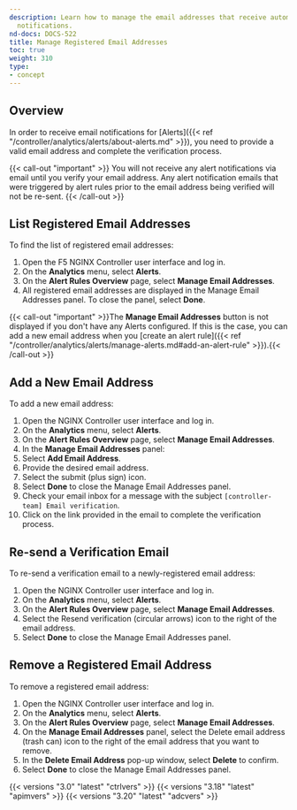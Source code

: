 ```yaml
---
description: Learn how to manage the email addresses that receive automatic alert
  notifications.
nd-docs: DOCS-522
title: Manage Registered Email Addresses
toc: true
weight: 310
type:
- concept
---
```


## Overview

In order to receive email notifications for [Alerts]({{< ref "/controller/analytics/alerts/about-alerts.md" >}}), you need to provide a valid email address and complete the verification process.

{{< call-out "important" >}}
You will not receive any alert notifications via email until you verify your email address. Any alert notification emails that were triggered by alert rules prior to the email address being verified will not be re-sent.
{{< /call-out >}}

## List Registered Email Addresses

To find the list of registered email addresses:

1. Open the F5 NGINX Controller user interface and log in.
1. On the **Analytics** menu, select **Alerts**.
1. On the **Alert Rules Overview** page, select **Manage Email Addresses**.
1. All registered email addresses are displayed in the Manage Email Addresses panel. To close the panel, select **Done**.

{{< call-out "important" >}}The **Manage Email Addresses** button is not displayed if you don't have any Alerts configured. If this is the case, you can add a new email address when you [create an alert rule]({{< ref "/controller/analytics/alerts/manage-alerts.md#add-an-alert-rule" >}}).{{< /call-out >}}

## Add a New Email Address

To add a new email address:

1. Open the NGINX Controller user interface and log in.
1. On the **Analytics** menu, select **Alerts**.
1. On the **Alert Rules Overview** page, select **Manage Email Addresses**.
1. In the **Manage Email Addresses** panel:
1. Select **Add Email Address**.
1. Provide the desired email address.
1. Select the submit (plus sign) icon.
1. Select **Done** to close the Manage Email Addresses panel.
1. Check your email inbox for a message with the subject `[controller-team] Email verification`.
1. Click on the link provided in the email to complete the verification process.

## Re-send a Verification Email

To re-send a verification email to a newly-registered email address:

1. Open the NGINX Controller user interface and log in.
1. On the **Analytics** menu, select **Alerts**.
1. On the **Alert Rules Overview** page, select **Manage Email Addresses**.
1. Select the Resend verification (circular arrows) icon to the right of the email address.
1. Select **Done** to close the Manage Email Addresses panel.

## Remove a Registered Email Address

To remove a registered email address:

1. Open the NGINX Controller user interface and log in.
1. On the **Analytics** menu, select **Alerts**.
1. On the **Alert Rules Overview** page, select **Manage Email Addresses**.
1. On the **Manage Email Addresses** panel, select the Delete email address (trash can) icon to the right of the email address that you want to remove.
1. In the **Delete Email Address** pop-up window, select **Delete** to confirm.
1. Select **Done** to close the Manage Email Addresses panel.

{{< versions "3.0" "latest" "ctrlvers" >}}
{{< versions "3.18" "latest" "apimvers" >}}
{{< versions "3.20" "latest" "adcvers" >}}

